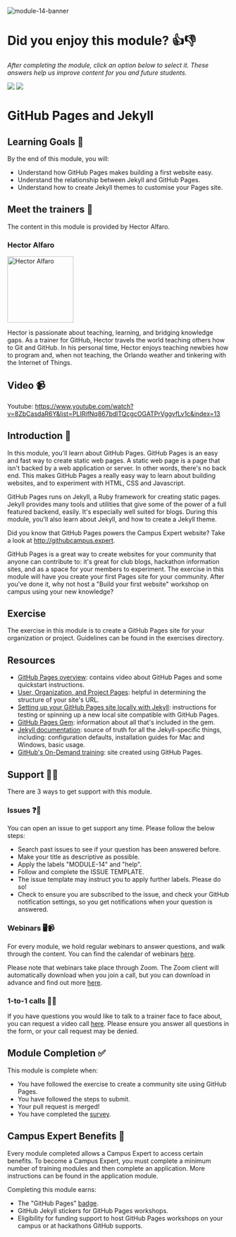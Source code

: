 ![module-14-banner](https://user-images.githubusercontent.com/1790822/30443909-1f7bca12-9979-11e7-8819-abe44073e8cd.png)

# Did you enjoy this module? 👍👎
_After completing the module, click an option below to select it. These answers help us improve content for you and future students._

[![](https://m131jyck4m.execute-api.us-west-2.amazonaws.com/prod/poll/01BT0P89AMZE4R9NPV3JZGT0AZ/I%20enjoyed%20this%20module)](https://m131jyck4m.execute-api.us-west-2.amazonaws.com/prod/poll/01BT0P89AMZE4R9NPV3JZGT0AZ/I%20enjoyed%20this%20module/vote)
[![](https://m131jyck4m.execute-api.us-west-2.amazonaws.com/prod/poll/01BT0P89AMZE4R9NPV3JZGT0AZ/I%20did%20not%20enjoy%20this%20module)](https://m131jyck4m.execute-api.us-west-2.amazonaws.com/prod/poll/01BT0P89AMZE4R9NPV3JZGT0AZ/I%20did%20not%20enjoy%20this%20module/vote)

# GitHub Pages and Jekyll

## Learning Goals 🥅

By the end of this module, you will:
- Understand how GitHub Pages makes building a first website easy.
- Understand the relationship between Jekyll and GitHub Pages.
- Understand how to create Jekyll themes to customise your Pages site.

## Meet the trainers 🍎

The content in this module is provided by Hector Alfaro.

### Hector Alfaro

<img src="https://github.com/hectorsector.png" href="https://github.com/hectorsector" title="Hector Alfaro" width="150"></img>

Hector is passionate about teaching, learning, and bridging knowledge gaps. As a trainer for GitHub, Hector travels the world teaching others how to Git and GitHub. In his personal time, Hector enjoys teaching newbies how to program and, when not teaching, the Orlando weather and tinkering with the Internet of Things.

## Video 📹

Youtube: https://www.youtube.com/watch?v=8ZbCasdaR6Y&list=PLIRjfNq867bdlTQcgcOGATPrVggvfLv1c&index=13

## Introduction 👋

In this module, you'll learn about GitHub Pages. GitHub Pages is an easy and fast way to create static web pages. A static web page is a page that isn't backed by a web application or server. In other words, there's no back end. This makes GitHub Pages a really easy way to learn about building websites, and to experiment with HTML, CSS and Javascript.

GitHub Pages runs on Jekyll, a Ruby framework for creating static pages. Jekyll provides many tools and utilities that give some of the power of a full featured backend, easily. It's especially well suited for blogs. During this module, you'll also learn about Jekyll, and how to create a Jekyll theme.

Did you know that GitHub Pages powers the Campus Expert website? Take a look at http://githubcampus.expert.

GitHub Pages is a great way to create websites for your community that anyone can contribute to: it's great for club blogs, hackathon information sites, and as a space for your members to experiment. The exercise in this module will have you create your first Pages site for your community. After you've done it, why not host a "Build your first website" workshop on campus using your new knowledge?

## Exercise

The exercise in this module is to create a GitHub Pages site for your organization or project. Guidelines can be found in the exercises directory.

## Resources

- [GitHub Pages overview](https://pages.github.com): contains video about GitHub Pages and some quickstart instructions.
- [User, Organization, and Project Pages](https://help.github.com/articles/user-organization-and-project-pages/): helpful in determining the structure of your site's URL.
- [Setting up your GitHub Pages site locally with Jekyll](https://help.github.com/articles/setting-up-your-github-pages-site-locally-with-jekyll/#step-2-install-jekyll-using-bundler): instructions for testing or spinning up a new local site compatible with GitHub Pages.
- [GitHub Pages Gem](https://github.com/github/pages-gem): information about all that's included in the gem.
- [Jekyll documentation](https://jekyllrb.com/docs/home/): source of truth for all the Jekyll-specific things, including: configuration defaults, installation guides for Mac and Windows, basic usage.
- [GitHub's On-Demand training](https://services.github.com/on-demand/): site created using GitHub Pages.

## Support 🙋🏿

There are 3 ways to get support with this module.

### Issues ❓💬

You can open an issue to get support any time. Please follow the below steps:
- Search past issues to see if your question has been answered before.
- Make your title as descriptive as possible.
- Apply the labels "MODULE-14" and "help".
- Follow and complete the ISSUE TEMPLATE.
- The issue template may instruct you to apply further labels. Please do so!
- Check to ensure you are subscribed to the issue, and check your GitHub notification settings, so you get notifications when your question is answered.

### Webinars 🖥📹

For every module, we hold regular webinars to answer questions, and walk through the content.
You can find the calendar of webinars [here](https://calendar.google.com/calendar/ical/github.com_ei82gchda2egevr7aukq6uj1f0%40group.calendar.google.com/public/basic.ics).

Please note that webinars take place through Zoom. The Zoom client will automatically download when you join a call, but you can download in advance and find out more [here](https://zoom.us/download).

### 1-to-1 calls 💖📞

If you have questions you would like to talk to a trainer face to face about, you can request a video call [here](https://calendly.com/joenash/campus-experts-support). Please ensure you answer all questions in the form, or your call request may be denied.

## Module Completion ✅

This module is complete when:
- You have followed the exercise to create a community site using GitHub Pages.
- You have followed the steps to submit.
- Your pull request is merged!
- You have completed the [survey](https://goo.gl/forms/yWLpRp4xycPs6PKS2).

## Campus Expert Benefits 🏅

Every module completed allows a Campus Expert to access certain benefits. To become a Campus Expert, you must complete a minimum number of training modules and then complete an application. More instructions can be found in the application module.

Completing this module earns:
- The "GitHub Pages" [badge](../docs/badges.md).
- GitHub Jekyll stickers for GitHub Pages workshops.
- Eligibility for funding support to host GitHub Pages workshops on your campus or at hackathons GitHub supports.
